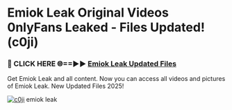 # Emiok Leak Original Videos 0nlyFans Leaked - Files Updated! (c0ji)

<h3>🔴 CLICK HERE 🌐==►► <a href="https://tinyurl.com/3hn5wdd3" rel="nofollow">Emiok Leak Updated Files</a></h3>

Get Emiok Leak and all content. Now you can access all videos and pictures of Emiok Leak. New Updated Files 2025!

[![c0ji](https://i.imgur.com/4HnBqBT.gif)](https://tinyurl.com/3hn5wdd3)
emiok leak